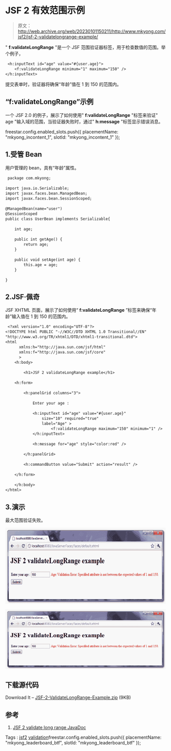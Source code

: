 # JSF 2 有效范围示例

> 原文：<http://web.archive.org/web/20230101150211/http://www.mkyong.com/jsf2/jsf-2-validatelongrange-example/>

" **f:validateLongRange** "是一个 JSF 范围验证器标签，用于检查数值的范围。举个例子，

```
 <h:inputText id="age" value="#{user.age}">
	<f:validateLongRange minimum="1" maximum="150" />
</h:inputText> 
```

提交表单时，验证器将确保“年龄”值在 1 到 150 的范围内。

## “f:validateLongRange”示例

一个 JSF 2.0 的例子，展示了如何使用" **f:validateLongRange** "标签来验证" age "输入域的范围，当验证器失败时，通过" **h:message** "标签显示错误消息。

freestar.config.enabled_slots.push({ placementName: "mkyong_incontent_1", slotId: "mkyong_incontent_1" });

## 1.受管 Bean

用户管理的 bean，具有“年龄”属性。

```
 package com.mkyong;

import java.io.Serializable;
import javax.faces.bean.ManagedBean;
import javax.faces.bean.SessionScoped;

@ManagedBean(name="user")
@SessionScoped
public class UserBean implements Serializable{

	int age;

	public int getAge() {
		return age;
	}

	public void setAge(int age) {
		this.age = age;
	}

} 
```

## 2.JSF·佩奇

JSF XHTML 页面，展示了如何使用“ **f:validateLongRange** ”标签来确保“年龄”输入值在 1 到 150 的范围内。

```
 <?xml version="1.0" encoding="UTF-8"?>
<!DOCTYPE html PUBLIC "-//W3C//DTD XHTML 1.0 Transitional//EN" 
"http://www.w3.org/TR/xhtml1/DTD/xhtml1-transitional.dtd">
<html    
      xmlns:h="http://java.sun.com/jsf/html"
      xmlns:f="http://java.sun.com/jsf/core"
      >
    <h:body>

    	<h1>JSF 2 validateLongRange example</h1>

	<h:form>

		<h:panelGrid columns="3">

			Enter your age : 

			<h:inputText id="age" value="#{user.age}" 
				size="10" required="true"
				label="Age" >
			        <f:validateLongRange maximum="150" minimum="1" />
			</h:inputText>

			<h:message for="age" style="color:red" />

		</h:panelGrid>

		<h:commandButton value="Submit" action="result" />

	</h:form>

    </h:body>
</html> 
```

## 3.演示

最大范围验证失败。

<noscript><img src="img/e3e4ae9cd7e86eb7cfd609a6bbf112bc.png" alt="jsf2-ValidateLongRange-Example-1" title="jsf2-ValidateLongRange-Example-1" width="640" height="239" data-original-src="http://web.archive.org/web/20210220021055im_/http://www.mkyong.com/wp-content/uploads/2010/10/jsf2-ValidateLongRange-Example-1.png"/></noscript>

![jsf2-ValidateLongRange-Example-1](img/61fd12062aa171b102dce26d18807c1d.png "jsf2-ValidateLongRange-Example-1")

## 下载源代码

Download It – [JSF-2-ValidateLongRange-Example.zip](http://web.archive.org/web/20210220021055/http://www.mkyong.com/wp-content/uploads/2010/10/JSF-2-ValidateLongRange-Example.zip) (9KB)

## 参考

1.  [JSF 2 validate long range JavaDoc](http://web.archive.org/web/20210220021055/https://javaserverfaces.dev.java.net/nonav/docs/2.0/pdldocs/facelets/f/validateLongRange.html)

Tags : [jsf2](http://web.archive.org/web/20210220021055/https://mkyong.com/tag/jsf2/) [validation](http://web.archive.org/web/20210220021055/https://mkyong.com/tag/validation/)freestar.config.enabled_slots.push({ placementName: "mkyong_leaderboard_btf", slotId: "mkyong_leaderboard_btf" });<input type="hidden" id="mkyong-current-postId" value="7506">